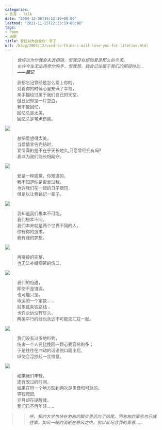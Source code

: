 ```yaml
---
categories:
- 言吾 - Talk
date: "2004-12-06T19:12:19+08:00"
lastmod: "2021-11-25T22:23:59+08:00"
tags:
- Poem
- 诗歌
title: 曾经以为会爱你一辈子
url: /blog/2004/12/used-to-think-i-will-love-you-for-lifetime.html
---
```


> *曾经以为你我会永远相随，但我没有想到爱是那么的辛苦。*  
> *也许今生无法再牵你的手，但我想，我会记住属于我们的那段时光...*  
> ***——题记***  

> 我都忘记曾经是怎么爱上你的，  
> 对着你的时候心里充满了幸福，    
> 亲手描绘过属于我们自己的天空，  
> 但日记却是一片空白，  
> 我不敢回忆，  
> 回忆总是太美，  
> 回忆总是带点伤感。  

![](/images/posts/Img223349453.jpg)  

> 总把爱想得太美，  
> 当爱情宣告完结时，  
> 爱情真的是不在乎天长地久,只愿曾经拥有吗?  
> 我以为我们能长相厮守。    

![](/images/posts/Img223349454.jpg)  

> 爱是一种感觉，你知道的，  
> 我不知道你是否爱过我，  
> 也许我们在一起的日子很短，  
> 但足以让我铭记一辈子。  

![](/images/posts/Img223349455.jpg)  

> 我知道我们根本不可能，  
> 我们根本不同，  
> 我们本来就是两个世界不同的人，  
> 你有你的追求，  
> 我有我的梦想。  

![](/images/posts/Img223349456.jpg)  

> 再拼接的完整，  
> 也无法补缀细密的伤口。  

![](/images/posts/Img223349457.jpg)  

> 我们的相遇，  
> 即使不是错误，  
> 也可能只是，  
> 命运的一个定数......  
> 就象这条铁路线 ，  
> 也许永远没有尽头，  
> 两条平行的线也永远不可能交汇在一起。  

![](/images/posts/Img223349458.jpg)  

> 我们没有过多地料到，  
> 伤害一个人要比挽回一颗心要容易的多；  
> 于是往往在冲动的话语脱口而出后,  
> 纵使会浮掠起一丝悔意。  

![](/images/posts/Img223349459.jpg)  

> 如果我们年轻，  
> 还有改过的时间，  
> 如果在同一个地方跌到两次是愚蠢和可耻的，  
> 等我爬起,  
> 岁月却在提醒我，  
> 我们已不再年轻......    

> > *呼，我的大学也快在匆匆的脚步里迈向了结尾。而匆匆的爱恋也已成往事，如风一般的消逝在寒风之中。仅以此纪念我的青春……*